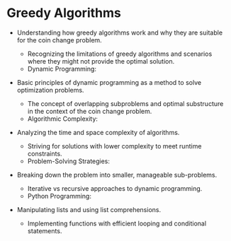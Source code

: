 # Greedy Algorithms

- Understanding how greedy algorithms work and why they are suitable for the coin change problem.
    - Recognizing the limitations of greedy algorithms and scenarios where they might not provide the optimal solution.
    - Dynamic Programming:

- Basic principles of dynamic programming as a method to solve optimization problems.
    - The concept of overlapping subproblems and optimal substructure in the context of the coin change problem.
    - Algorithmic Complexity:

- Analyzing the time and space complexity of algorithms.
    - Striving for solutions with lower complexity to meet runtime constraints.
    - Problem-Solving Strategies:

- Breaking down the problem into smaller, manageable sub-problems.
    - Iterative vs recursive approaches to dynamic programming.
    - Python Programming:

- Manipulating lists and using list comprehensions.
    - Implementing functions with efficient looping and conditional statements.
